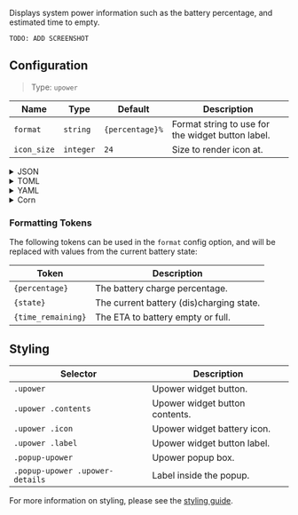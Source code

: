 Displays system power information such as the battery percentage, and estimated time to empty.

`TODO: ADD SCREENSHOT`

[//]: # (![Screenshot]&#40;https://user-images.githubusercontent.com/5057870/184540521-2278bdec-9742-46f0-9ac2-58a7b6f6ea1d.png&#41;)


## Configuration

> Type: `upower`

| Name        | Type      | Default         | Description                                       |
|-------------|-----------|-----------------|---------------------------------------------------|
| `format`    | `string`  | `{percentage}%` | Format string to use for the widget button label. |
| `icon_size` | `integer` | `24`            | Size to render icon at.                           |

<details>
<summary>JSON</summary>

```json
{
  "end": [
    {
      "type": "upower",
      "format": "{percentage}%"
    }
  ]
}

```

</details>

<details>
<summary>TOML</summary>

```toml
[[end]]
type = "upower"
format = "{percentage}%"
```

</details>

<details>
<summary>YAML</summary>

```yaml
end:
  - type: "upower"
    format: "{percentage}%"
```

</details>

<details>
<summary>Corn</summary>

```corn
{
  end = [
    {
      type = "upower"
      format = "{percentage}%"
    }
  ]
}
```

</details>

### Formatting Tokens

The following tokens can be used in the `format` config option,
and will be replaced with values from the current battery state:

| Token               | Description                              |
|---------------------|------------------------------------------|
| `{percentage}`      | The battery charge percentage.           |
| `{state}`           | The current battery (dis)charging state. |
| `{time_remaining}`  | The ETA to battery empty or full.        |

## Styling

| Selector                        | Description                    |
|---------------------------------|--------------------------------|
| `.upower`                       | Upower widget button.          |
| `.upower .contents`             | Upower widget button contents. |
| `.upower .icon`                 | Upower widget battery icon.    |
| `.upower .label`                | Upower widget button label.    |
| `.popup-upower`                 | Upower popup box.              |
| `.popup-upower .upower-details` | Label inside the popup.        |

For more information on styling, please see the [styling guide](styling-guide).

